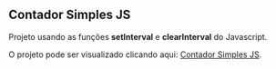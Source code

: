 ## Contador Simples JS

Projeto usando as funções **setInterval** e **clearInterval** do Javascript.

O projeto pode ser visualizado clicando aqui: [Contador Simples JS](https://devrodrigues.github.io/contadorSimplesJS/).
